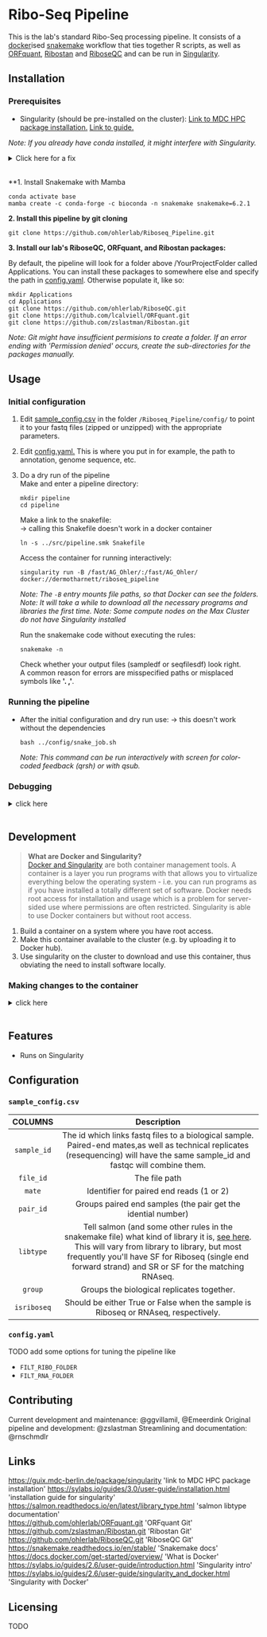 # Ribo-Seq Pipeline

This is the lab's standard Ribo-Seq processing pipeline. It consists of a [docker](https://docs.docker.com/get-started/overview/)ised [snakemake](https://snakemake.readthedocs.io/en/stable/) workflow that ties together R scripts, as well as [ORFquant](https://github.com/ohlerlab/ORFquant.git), [Ribostan](https://github.com/zslastman/Ribostan.git) and [RiboseQC](https://github.com/ohlerlab/RiboseQC.git) and can be run in [Singularity](https://sylabs.io/guides/2.6/user-guide/introduction.html).  

## Installation

### Prerequisites 
- Singularity (should be pre-installed on the cluster): 
[Link to MDC HPC package installation.](https://guix.mdc-berlin.de/package/singularity)
[Link to guide.](https://sylabs.io/guides/3.0/user-guide/installationhtml)   

*Note: If you already have conda installed, it might interfere with Singularity.*  

<details><summary>Click here for a fix</summary>
<p>
    
    Add this to the end of your `~/.bashrc` file

    ```
    export PATH=$PATH:/usr/bin
    export PATH=$PATH:/usr/sbin
    if [ $SINGULARITY_NAME ]; then
        echo "in a singularity container, miniconda and guix entriesare    removed    from path";
        export PATH=$(echo $PATH | tr ':' '\n' | grep  -v '/guix' | grep-v     '/  miniconda' | tr '\n' ':' )
        echo $PATH
    fi
    ```
</p>
</details>
</br>

**1. Install Snakemake with Mamba
```
conda activate base
mamba create -c conda-forge -c bioconda -n snakemake snakemake=6.2.1
```

**2. Install this pipeline by git cloning**
```
git clone https://github.com/ohlerlab/Riboseq_Pipeline.git
```

**3. Install our lab's RiboseQC, ORFquant, and Ribostan packages:**  

By default, the pipeline will look for a folder above /YourProjectFolder called Applications. You can install these packages to somewhere else and specify the path in [config.yaml](/README.md#config.yaml). Otherwise populate it, like so:  

```
mkdir Applications
cd Applications
git clone https://github.com/ohlerlab/RiboseQC.git
git clone https://github.com/lcalviell/ORFquant.git
git clone https://github.com/zslastman/Ribostan.git
```
*Note: Git might have insufficient permisions to create a folder. If an error ending with 'Permission denied' occurs, create the sub-directories for the packages manually.*  

## Usage

### Initial configuration

1. Edit [sample_config.csv](/README.md#sample_config.csv) in the folder `/Riboseq_Pipeline/config/` to point it to your fastq files (zipped or unzipped) with the appropriate parameters.

2. Edit [config.yaml.](/README.md#config.yaml) This is where you put in for example, the path to annotation, genome sequence, etc.

3. Do a dry run of the pipeline  
    Make and enter a pipeline directory: 
    ```
    mkdir pipeline
    cd pipeline
    ```
    Make a link to the snakefile:  
    -> calling this Snakefile doesn't work in a docker container
    ```
    ln -s ../src/pipeline.smk Snakefile
    ```
    Access the container for running interactively: 
    ```
    singularity run -B /fast/AG_Ohler/:/fast/AG_Ohler/ docker://dermotharnett/riboseq_pipeline
    ```
    *Note: The `-B` entry mounts file paths, so that Docker can see the 
    folders.*   
    *Note: It will take a while to download all the necessary programs and 
    libraries the first time.*
    *Note: Some compute nodes on the Max Cluster do not have Singularity installed*

    Run the snakemake code without executing the rules:
    ```
    snakemake -n
    ```  
    Check whether your output files (sampledf or seqfilesdf) look right.  
    A common reason for errors are misspecified paths or misplaced symbols like **'. ,'**.   

### Running the pipeline
- After the initial configuration and dry run use:
-> this doesn't work without the dependencies
    ```
    bash ../config/snake_job.sh
    ```

    *Note: This command can be run interactively with screen for color-coded feedback (qrsh) or with qsub.*


### Debugging

<details><summary>click here</summary>
<p>

- You can look at the individual rules (code run for a specific file) in the snakemake file `/src/pipeline.smk`. You can also rerun a specific file without submitting it to the cluster. Using this approach will show you the command that's being run and the error message:
    ```
    snakemake -p -j2 problem_file
    ```
    *Note: Errors for specific jobs are saved in the log files in `/sge_logs/`*

- Command to check *cutadapt* worked:
    ```
    grep Summary -A7 pipeline/cutadapt_reads/*/*fastq.gz.cutadaptstats.txt
    ```

- Command to see how many reads were lost to *collapse_reads*:
    ```
    Sys.glob('pipeline/collapse_reads/*/*.fastq.gz.collreadstats.txt')%>%setNames(.,basename(dirname(.)))%>%map(readLines)%>%map(head,4)%>%map(tail,2)%>%map(str_extract,'\\d+')%>%simplify2array%>%t%>%set_colnames(c('input','uniq'))%>%as.data.frame(stringsAsFactors=F)%>%rownames_to_column('sample')%>%mutate(unique = round(as.numeric(uniq)/as.numeric(input),3))
    ```

</p>
</details>
</br>

## Development

>**What are Docker and Singularity?**  
[Docker and Singularity](https://sylabs.io/guides/2.6/user-guide/singularity_and_docker.html) are both container management tools. A container is a layer you run programs with that allows you to virtualize everything below the operating system - i.e. you can run programs as if you have installed a totally different set of software. Docker needs root access for installation and usage which is a problem for server-sided use where permissions are often restricted. Singularity is able to use Docker containers but without root access.  

1. Build a container on a system where you have root access.
2. Make this container available to the cluster (e.g. by uploading it to Docker hub). 
3. Use singularity on the cluster to download and use this container, thus obviating the need to install software locally.  

### Making changes to the container

<details><summary>click here</summary>
<p>

1. Install Docker
2. Create or login to a profile on Docker hub.
3. Create a folder and put the ‘DOCKERFILE’ from the repo inside.
4. Edit it as needed.  
    *Note: When editing, add lines AFTER the existing ones or it will have to rerun everything above (it will run everything on the first time regardless).*  
    E.g., to install gplot2, add 
    ```
    RUN R -e ‘BiocManager::install(c(“ggplot2”))’ 
    ```
5. Build the container with: 
    ```
    docker build -t YOUR_DOCKERHUB_NAME/riboseq_pipeline .
    ```
6. Push it to Docker hub with: 
    ```
    docker push YOUR_DOCKERHUB_NAME/riboseq_pipeline
    ```
7. To make snakemake refresh the container, delete `myproject/pipeline/.snakemake/singularity`.
8. Either   
    - step into the container to run snakemake from there:
        ```
        singularity run -B /fast/AG_Ohler/:/fast/AG_Ohler/ docker://YOUR_DOCKERHUB_NAME/riboseq_pipeline
        ```  
    - or use the snake_job script:
        ```
        bash ../src/snake_job.sh
        ```
        >*Note: The script passes the flags `—use-singularity  --singularity-args "-B /fast/AG_Ohler/:/fast/AG_Ohler/"` to snakemake so that each cluster node uses it.*



#### Tips for docker environments

- It’s easy to unintentionally push the incorrect Docker environment as you build.  
Make sure the commands are correct, especially the tag names. You can go on Docker hub and go to tags `>` latest, and see what commands were run to make the container. Click on each line to see the complete command.
- Often, problems can occur when other entries in your `.bashrc` change your path.

</p>
</details>
</br>

## Features
- Runs on Singularity

## Configuration

### `sample_config.csv`

|COLUMNS |Description|
|:---:|:---:|
|``sample_id``|The id which links fastq files to a biological sample. Paired-end mates,as well as technical replicates (resequencing) will have the same sample_id and fastqc will combine them.|
|``file_id``| The file path|
|``mate``|Identifier for paired end reads (1 or 2)|
|``pair_id``|Groups paired end samples (the pair get the idential number)|
|`libtype`|Tell salmon (and some other rules in the snakemake file) what kind of library it is, [see here](https://salmon.readthedocs.io/en/latest/library_type.html). This will vary from library to library, but most frequently you'll have SF for Riboseq (single end forward strand) and SR or SF for the matching RNAseq.|
|`group`|Groups the biological replicates together.|
|`isriboseq`|Should be either True or False when the sample is Riboseq or RNAseq, respectively.|  

### `config.yaml`
TODO add some options for tuning the pipeline like  
- `FILT_RIBO_FOLDER`  
- `FILT_RNA_FOLDER`

## Contributing
Current development and maintenance: @ggvillamil, @Emeerdink
Original pipeline and development: @zslastman
Streamlining and documentation: @rnschmdlr

## Links
https://guix.mdc-berlin.de/package/singularity 'link to MDC HPC package installation'
https://sylabs.io/guides/3.0/user-guide/installation.html 'installation guide for singularity'  
https://salmon.readthedocs.io/en/latest/library_type.html 'salmon libtype documentation'  
https://github.com/ohlerlab/ORFquant.git 'ORFquant Git'  
https://github.com/zslastman/Ribostan.git 'Ribostan Git'  
https://github.com/ohlerlab/RiboseQC.git 'RiboseQC Git'  
https://snakemake.readthedocs.io/en/stable/ 'Snakemake docs'  
https://docs.docker.com/get-started/overview/ 'What is Docker'  
https://sylabs.io/guides/2.6/user-guide/introduction.html 'Singularity intro'  
https://sylabs.io/guides/2.6/user-guide/singularity_and_docker.html 'Singularity with Docker'

## Licensing
TODO
